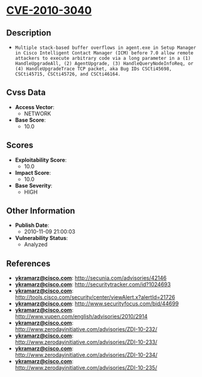 
# [CVE-2010-3040](https://cve.mitre.org/cgi-bin/cvename.cgi?name=CVE-2010-3040)

## Description

- `Multiple stack-based buffer overflows in agent.exe in Setup Manager in Cisco Intelligent Contact Manager (ICM) before 7.0 allow remote attackers to execute arbitrary code via a long parameter in a (1) HandleUpgradeAll, (2) AgentUpgrade, (3) HandleQueryNodeInfoReq, or (4) HandleUpgradeTrace TCP packet, aka Bug IDs CSCti45698, CSCti45715, CSCti45726, and CSCti46164.`

## Cvss Data

- **Access Vector**:
  - NETWORK
- **Base Score**:
  - 10.0

## Scores

- **Exploitability Score**:
  - 10.0
- **Impact Score**:
  - 10.0
- **Base Severity**:
  - HIGH

## Other Information

- **Publish Date**:
  - 2010-11-09 21:00:03
- **Vulnerability Status**:
  - Analyzed

## References

- **ykramarz@cisco.com**: http://secunia.com/advisories/42146
- **ykramarz@cisco.com**: http://securitytracker.com/id?1024693
- **ykramarz@cisco.com**: http://tools.cisco.com/security/center/viewAlert.x?alertId=21726
- **ykramarz@cisco.com**: http://www.securityfocus.com/bid/44699
- **ykramarz@cisco.com**: http://www.vupen.com/english/advisories/2010/2914
- **ykramarz@cisco.com**: http://www.zerodayinitiative.com/advisories/ZDI-10-232/
- **ykramarz@cisco.com**: http://www.zerodayinitiative.com/advisories/ZDI-10-233/
- **ykramarz@cisco.com**: http://www.zerodayinitiative.com/advisories/ZDI-10-234/
- **ykramarz@cisco.com**: http://www.zerodayinitiative.com/advisories/ZDI-10-235/
